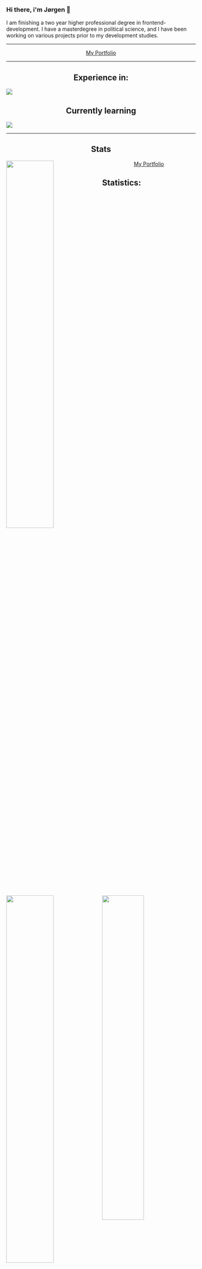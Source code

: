 ### Hi there, i'm Jørgen 👋

I am finishing a two year higher professional degree in frontend-development. I have a masterdegree in political science, and I have been working on various projects prior to my development studies.

<!-- **Jorgen-S-Engh/Jorgen-S-Engh** is a ✨ _special_ ✨ repository because its `README.md` (this file) appears on your GitHub profile.

Here are some ideas to get you started:

- 🔭 I’m currently working on ...
- 🌱 I’m currently learning ...
- 👯 I’m looking to collaborate on ...
- 🤔 I’m looking for help with ...
- 💬 Ask me about ...
- 📫 How to reach me: ...
- 😄 Pronouns: ...
- ⚡ Fun fact: ...
 -->
 <hr>

<p align="center"><a href="https://singular-narwhal-a905a6.netlify.app/">My Portfolio</a></p>
<hr>

<div>
  <h2 align="center">Experience in:</h2>
    <a href="https://skillicons.dev">
      <img src="https://skillicons.dev/icons?i=html,css,js,github,ps,netlify,vscode,figma" />
    </a>
    <h2 align="center">Currently learning</h2>
     <img src="https://skillicons.dev/icons?i=react,nextjs" />
</div>
<hr>

<div>
  <h2 align="center">Stats</h2>
  <img align="left" width="50%" src="https://github-readme-stats.vercel.app/api?username=Jorgen-S-Engh&show_icons=true&theme=dark" />
  <img align="left" width="50%" src="https://github-readme-stats.vercel.app/api/top-langs/?username=Jorgen-S-Engh&show_icons=true&theme=dark" />
</div>

<p align="center"><a class="button" href="https://iridescent-kitten-60cca2.netlify.app/">My Portfolio</a></p>
<h2>Statistics:</h2>
<div>
 <img class="img" align="left" width="47%" src="https://github-readme-stats.vercel.app/api?username=larssandell&show_icons=true&theme=dark" />
 <img class="img" align="left" width="47%" src="https://github-readme-stats.vercel.app/api/top-langs/?username=Jorgen-S-Engh&theme=dark&layout=compact" />
</div>
